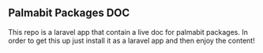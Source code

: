 ## Palmabit Packages DOC

This repo is a laravel app that contain a live doc for palmabit packages.
In order to get this up just install it as a laravel app and then enjoy the content!